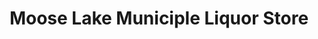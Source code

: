 ---
title: "Moose Lake Municiple Liquor Store"
url: /moose-lake/moose-lake-municiple-liquor-store/
shop: Spirituosen
---